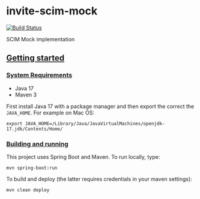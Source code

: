 # invite-scim-mock

[![Build Status](https://github.com/oharsta/invite-scim-mock/actions/workflows/maven.yml/badge.svg)](https://github.com/oharsta/invite-scim-mock/actions/workflows/maven.yml/badge.svg)

SCIM Mock implementation

## [Getting started](#getting-started)

### [System Requirements](#system-requirements)

- Java 17
- Maven 3

First install Java 17 with a package manager and then export the correct the `JAVA_HOME`. For example on Mac OS:

```
export JAVA_HOME=/Library/Java/JavaVirtualMachines/openjdk-17.jdk/Contents/Home/
```

### [Building and running](#building-and-running)

This project uses Spring Boot and Maven. To run locally, type:

```
mvn spring-boot:run
```

To build and deploy (the latter requires credentials in your maven settings):

```
mvn clean deploy
```
